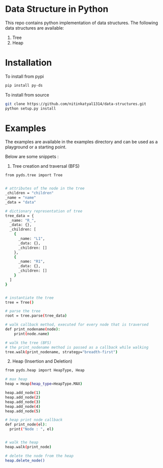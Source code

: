 # Data Structure in Python

This repo contains python implementation of data structures. The following data structures are available:

1. Tree
2. Heap


# Installation

To install from pypi

```bash
pip install py-ds
```

To install from source

```bash
git clone https://github.com/nitinkatyal1314/data-structures.git
python setup.py install
```

# Examples

The examples are available in the examples directory and can be used as a playground or a starting point.

Below are some snippets :

1. Tree creation and traversal (BFS)


```bash
from pyds.tree import Tree


# attributes of the node in the tree
_children = "children"
_name = "name"
_data = "data"

# dictionary representation of tree
tree_data = {
  _name: "R_",
  _data: {},
  _children: [
    {
      _name: "L1",
      _data: {},
      _children: []
    },
    {
      _name: "R1",
      _data: {},
      _children: []
    }
  ]
}


# instantiate the tree
tree = Tree()

# parse the tree
root = tree.parse(tree_data)

# walk callback method, executed for every node that is traversed
def print_nodename(node):
    print(node.name)

# walk the tree (BFS)
# the print_nodename method is passed as a callback while walking
tree.walk(print_nodename, strategy="breadth-first")

```

2. Heap (Insertion and Deletion)

```bash
from pyds.heap import HeapType, Heap

# max heap
heap = Heap(heap_type=HeapType.MAX)

heap.add_node(1)
heap.add_node(2)
heap.add_node(3)
heap.add_node(4)
heap.add_node(5)

# heap print node callback
def print_node(el):
  print("Node : ", el)


# walk the heap
heap.walk(print_node)

# delete the node from the heap
heap.delete_node()
```




